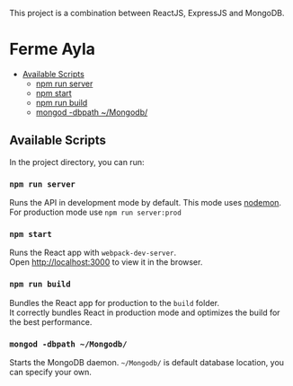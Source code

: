 This project is a combination between ReactJS, ExpressJS and MongoDB.

# Ferme Ayla

- [Available Scripts](#available-scripts)
  - [npm run server](#npm-server)
  - [npm start](#npm-start)
  - [npm run build](#npm-run-build)
  - [mongod -dbpath ~/Mongodb/](#mongod--dbpath-~/Mongodb/)

## Available Scripts

In the project directory, you can run:

### `npm run server`

Runs the API in development mode by default. This mode uses [nodemon](https://www.npmjs.com/package/nodemon).<br>
For production mode use `npm run server:prod`

### `npm start`

Runs the React app with `webpack-dev-server`.<br>
Open [http://localhost:3000](http://localhost:3000) to view it in the browser.

### `npm run build`

Bundles the React app for production to the `build` folder.<br>
It correctly bundles React in production mode and optimizes the build for the best performance.

### `mongod -dbpath ~/Mongodb/`

Starts the MongoDB daemon. `~/Mongodb/` is default database location, you can specify your own.<br>
